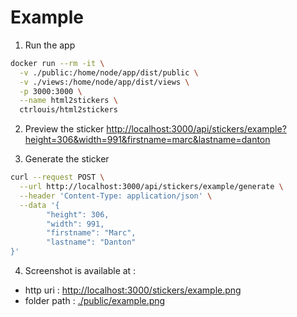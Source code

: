 # Example

1. Run the app
```bash
docker run --rm -it \
  -v ./public:/home/node/app/dist/public \
  -v ./views:/home/node/app/dist/views \
  -p 3000:3000 \
  --name html2stickers \
  ctrlouis/html2stickers
```

2. Preview the sticker [http://localhost:3000/api/stickers/example?height=306&width=991&firstname=marc&lastname=danton](http://localhost:3000/api/stickers/example?height=306&width=991&firstname=marc&lastname=danton)
   
3. Generate the sticker
```bash
curl --request POST \
  --url http://localhost:3000/api/stickers/example/generate \
  --header 'Content-Type: application/json' \
  --data '{
        "height": 306,
        "width": 991,
        "firstname": "Marc",
        "lastname": "Danton"
}'
```

4. Screenshot is available at :
- http uri : [http://localhost:3000/stickers/example.png](http://localhost:3000/stickers/example.png)
- folder path : [./public/example.png](./public/example.png)